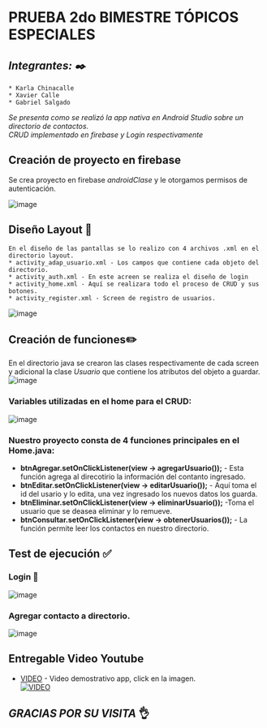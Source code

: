 # PRUEBA 2do BIMESTRE TÓPICOS ESPECIALES
## _Integrantes: ✒️_ 
```
* Karla Chinacalle
* Xavier Calle
* Gabriel Salgado
```
_Se presenta como se realizó la app nativa en Android Studio sobre un directorio de contactos._   
_CRUD implementado en firebase y Login respectivamente_  

## Creación de proyecto en firebase   
Se crea proyecto en firebase _androidClase_ y le otorgamos permisos de autenticación.   

 ![image](https://drive.google.com/uc?export=view&id=1eSp9Fb-vREWWmgQbhI4KAHMA3un2TUa_)
    
    
## Diseño Layout 📃
```
En el diseño de las pantallas se lo realizo con 4 archivos .xml en el directorio layout.   
* activity_adap_usuario.xml - Los campos que contiene cada objeto del directorio.   
* activity_auth.xml - En este acreen se realiza el diseño de login 
* activity_home.xml - Aquí se realizara todo el proceso de CRUD y sus botones.   
* activity_register.xml - Screen de registro de usuarios.
```
   
   
 ![image](https://drive.google.com/uc?export=view&id=1d1VURzW4-KzQ86_0UHZn3_7_30ILdeiY)

## Creación de funciones✏️
En el directorio java se crearon las clases respectivamente de cada screen y adicional la clase _Usuario_ que contiene los atributos del objeto a guardar.   
![image](https://drive.google.com/uc?export=view&id=1hLCzfZM4mhYuGA-82WetQNIem_-KfQTl)


### Variables utilizadas en el home para el CRUD:   
![image](https://drive.google.com/uc?export=view&id=1SDzjL7kXqtygQOf0MOZKmc4603PQj5P9)

 
### Nuestro proyecto consta de 4 funciones principales en el Home.java:   

* **btnAgregar.setOnClickListener(view -> agregarUsuario());** - Esta función agrega al direcotirio la información del contanto ingresado.   
* **btnEditar.setOnClickListener(view -> editarUsuario());** - Aquí toma el id del usario y lo edita, una vez ingresado los nuevos datos los guarda.   
* **btnEliminar.setOnClickListener(view -> eliminarUsuario());** -Toma el usuario que se deasea eliminar y lo remueve.      
* **btnConsultar.setOnClickListener(view -> obtenerUsuarios());** - La función permite leer los contactos en nuestro directorio.   


## Test de ejecución ✅
### Login 🔑
![image](https://drive.google.com/uc?export=view&id=1UFDZEanPuF_NGvO3QAykQTaoCEDD5A7Q)
### Agregar contacto a directorio.
![image](https://drive.google.com/uc?export=view&id=1mEmRfeuUXeCJf30vT21Y2fA9GZNvc6Y6)

## Entregable Video Youtube
* [VIDEO](https://youtu.be/F65kchdakDc) - Video demostrativo app, click en la imagen.   
[![VIDEO](https://img.youtube.com/vi/F65kchdakDc/0.jpg)](https://youtu.be/F65kchdakDc)

## _GRACIAS POR SU VISITA_ 👌
